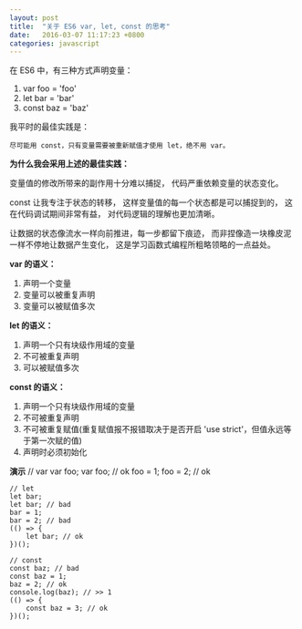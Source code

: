```yaml
---
layout: post
title:  "关于 ES6 var, let, const 的思考"
date:   2016-03-07 11:17:23 +0800
categories: javascript
---
```


在 ES6 中，有三种方式声明变量：

1. var   foo = 'foo'
2. let   bar = 'bar'
3. const baz = 'baz'

我平时的最佳实践是：

    尽可能用 const，只有变量需要被重新赋值才使用 let，绝不用 var。

**为什么我会采用上述的最佳实践：**

变量值的修改所带来的副作用十分难以捕捉，
代码严重依赖变量的状态变化。

const 让我专注于状态的转移，
这样变量值的每一个状态都是可以捕捉到的，
这在代码调试期间非常有益，
对代码逻辑的理解也更加清晰。

让数据的状态像流水一样向前推进，每一步都留下痕迹，
而非捏像造一块橡皮泥一样不停地让数据产生变化，
这是学习函数式编程所粗略领略的一点益处。

**var 的语义：**

1. 声明一个变量
2. 变量可以被重复声明
3. 变量可以被赋值多次

**let 的语义：**

1. 声明一个只有块级作用域的变量
2. 不可被重复声明
3. 可以被赋值多次

**const 的语义：**

1. 声明一个只有块级作用域的变量
2. 不可被重复声明
3. 不可被重复赋值(重复赋值报不报错取决于是否开启 'use strict'，但值永远等于第一次赋的值)
4. 声明时必须初始化

**演示**
    // var
    var foo;
    var foo; // ok
    foo = 1;
    foo = 2; // ok

    // let
    let bar;
    let bar; // bad
    bar = 1;
    bar = 2; // bad
    (() => {
        let bar; // ok
    })();

    // const
    const baz; // bad
    const baz = 1;
    baz = 2; // ok
    console.log(baz); // >> 1
    (() => {
        const baz = 3; // ok
    })();
